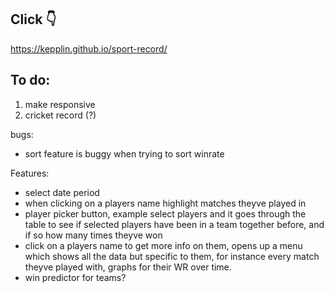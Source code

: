 ## Click 👇

https://kepplin.github.io/sport-record/

## To do:

1. make responsive
2. cricket record (?)

bugs:

- sort feature is buggy when trying to sort winrate

Features:

- select date period
- when clicking on a players name highlight matches theyve played in
- player picker button, example select players and it goes through the table to see if selected players have been in a team together before, and if so how many times theyve won
- click on a players name to get more info on them, opens up a menu which shows all the data but specific to them, for instance every match theyve played with, graphs for their WR over time.
- win predictor for teams?
